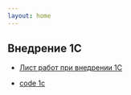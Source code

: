 ```yaml
---
layout: home
---
```

## Внедрение 1С
- [Лист работ при внедрении 1С](notes/unf_implementation.md)

- [code 1c](/posts/2024-03-19-daily-note.md)

